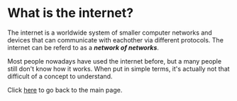 # What is the internet?
The internet is a worldwide system of smaller computer networks and devices that can communicate with eachother via different protocols. The internet can be referd to as a ***network of networks***.  
  
Most people nowadays have used the internet before, but a many people still don't know how it works. When put in simple terms, it's actually not that difficult of a concept to understand.  
  
Click [here](README.md) to go back to the main page.
